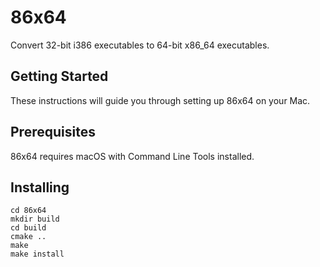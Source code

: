 # 86x64
Convert 32-bit i386 executables to 64-bit x86\_64 executables.

## Getting Started
These instructions will guide you through setting up 86x64 on your Mac.

## Prerequisites
86x64 requires macOS with Command Line Tools installed.

## Installing
```
cd 86x64
mkdir build
cd build
cmake ..
make
make install
```
